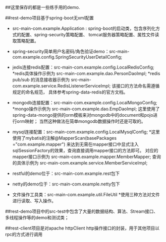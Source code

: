 ##这里保存的都是一些练手用的demo.

##rest-demo项目基于spring-boot无xml配置

 - src-main-com.example.Application : spring-boot的启动类，包含序列化方式的配置、spring-security策略配置、
 tomcat服务器策略配置、属性文件读取策略配置。
 
 - spring-security简单用户名密码/角色验证demo：src-main-com.example.config.SpringSecurityUserDetailConfig;
   
 - jedis连接redis配置：src-main-com.example.config.LocalRedisConfig;
   *redis具体操作示例为 src-main-com.example.dao.PersonDaoImpl;
   *redis pub/sub 的消息接收器示例为 src-main-com.example.service.RedisListenerServiceImpl; 该接口的方法命名需遵循规定的命名规范，
   具体参考spring-data-redis的官方文档。
   
 - mongodb连接配置：src-main-com.example.config.LocalMongoConfig;
   *mongo操作示例为 src-main-com.example.dao.EmpDaoImpl; 
   这里使用了spring-data-mongo提供的orm模板来对mongodb中的document和pojo进行orm映射；
   当然这种做法在简单mongodb数据操作时还是可取的。
 
 - mysql连接配置：src-main-com.example.config.LocalMysqlConfig; 
   *这里使用了mybatis的注解@MapperScan(basePackages ="com.example.mapper")
   来达到无需在mapper接口中显式注入sqlSessionFactory的效果，查询直接调用mapper接口的方法即可。
   对应的mapper接口示例为 src-main-com.example.mapper.MemberMapper; 查询的具体示例为 src-main-com.example.service.MemberServiceImpl;
   
 - restful的demo位于：src-main-com.example.rest包下
 
 - netty的demo位于：src-main-com.example.netty包下
   
 - 文件操作工具类：src-main-com.example.util.FileUtil
   *使用三种方法对文件进行读取、写入操作。
   
##rest-demo项目中的src-test中包含了大量的数据结构、算法、Stream接口、多线程操作等的demo和测试类；

##rest-client项目是对apache httpClient http操作接口的封装，用于其他项目以rpc的方式进行调用

